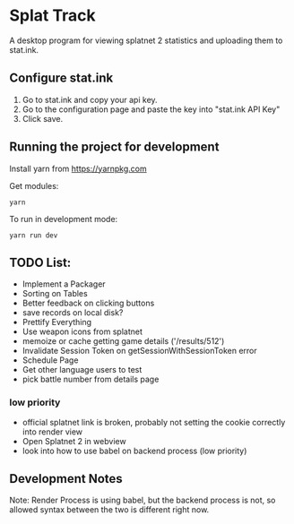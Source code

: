 # Splat Track
A desktop program for viewing splatnet 2 statistics and uploading them to stat.ink.

## Configure stat.ink
1. Go to stat.ink and copy your api key.
2. Go to the configuration page and paste the key into "stat.ink API Key"
3. Click save.

## Running the project for development
Install yarn from https://yarnpkg.com

Get modules:
```
yarn
```

To run in development mode:
```
yarn run dev
```

## TODO List:
* Implement a Packager
* Sorting on Tables
* Better feedback on clicking buttons
* save records on local disk?
* Prettify Everything
* Use weapon icons from splatnet
* memoize or cache getting game details ('/results/512')
* Invalidate Session Token on getSessionWithSessionToken error
* Schedule Page
* Get other language users to test
* pick battle number from details page

### low priority
* official splatnet link is broken, probably not setting the cookie correctly into render view
* Open Splatnet 2 in webview
* look into how to use babel on backend process (low priority)

## Development Notes
Note: Render Process is using babel, but the backend process is not, so allowed syntax between the two is different right now.
